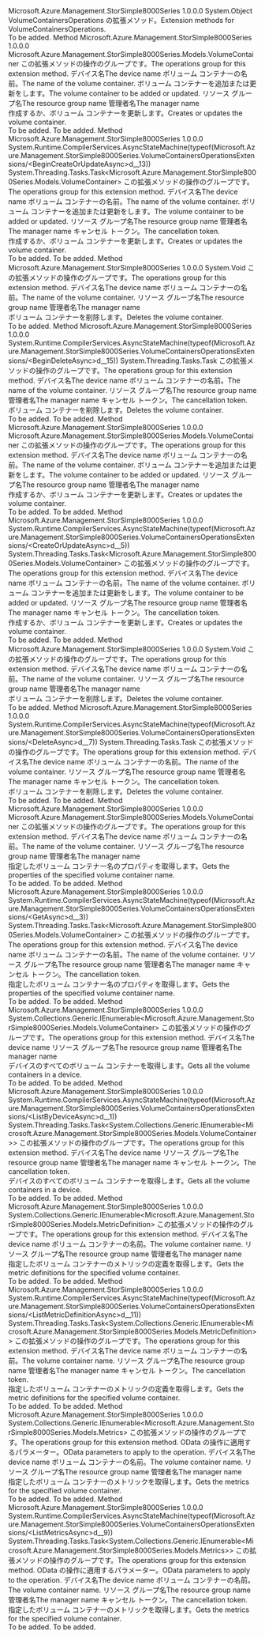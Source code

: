 <Type Name="VolumeContainersOperationsExtensions" FullName="Microsoft.Azure.Management.StorSimple8000Series.VolumeContainersOperationsExtensions">
  <TypeSignature Language="C#" Value="public static class VolumeContainersOperationsExtensions" />
  <TypeSignature Language="ILAsm" Value=".class public auto ansi abstract sealed beforefieldinit VolumeContainersOperationsExtensions extends System.Object" />
  <TypeSignature Language="DocId" Value="T:Microsoft.Azure.Management.StorSimple8000Series.VolumeContainersOperationsExtensions" />
  <TypeSignature Language="VB.NET" Value="Public Module VolumeContainersOperationsExtensions" />
  <TypeSignature Language="F#" Value="type VolumeContainersOperationsExtensions = class" />
  <AssemblyInfo>
    <AssemblyName>Microsoft.Azure.Management.StorSimple8000Series</AssemblyName>
    <AssemblyVersion>1.0.0.0</AssemblyVersion>
  </AssemblyInfo>
  <Base>
    <BaseTypeName>System.Object</BaseTypeName>
  </Base>
  <Interfaces />
  <Docs>
    <summary>
            <span data-ttu-id="77266-101">VolumeContainersOperations の拡張メソッド。</span><span class="sxs-lookup"><span data-stu-id="77266-101">Extension methods for VolumeContainersOperations.</span></span>
            </summary>
    <remarks>To be added.</remarks>
  </Docs>
  <Members>
    <Member MemberName="BeginCreateOrUpdate">
      <MemberSignature Language="C#" Value="public static Microsoft.Azure.Management.StorSimple8000Series.Models.VolumeContainer BeginCreateOrUpdate (this Microsoft.Azure.Management.StorSimple8000Series.IVolumeContainersOperations operations, string deviceName, string volumeContainerName, Microsoft.Azure.Management.StorSimple8000Series.Models.VolumeContainer parameters, string resourceGroupName, string managerName);" />
      <MemberSignature Language="ILAsm" Value=".method public static hidebysig class Microsoft.Azure.Management.StorSimple8000Series.Models.VolumeContainer BeginCreateOrUpdate(class Microsoft.Azure.Management.StorSimple8000Series.IVolumeContainersOperations operations, string deviceName, string volumeContainerName, class Microsoft.Azure.Management.StorSimple8000Series.Models.VolumeContainer parameters, string resourceGroupName, string managerName) cil managed" />
      <MemberSignature Language="DocId" Value="M:Microsoft.Azure.Management.StorSimple8000Series.VolumeContainersOperationsExtensions.BeginCreateOrUpdate(Microsoft.Azure.Management.StorSimple8000Series.IVolumeContainersOperations,System.String,System.String,Microsoft.Azure.Management.StorSimple8000Series.Models.VolumeContainer,System.String,System.String)" />
      <MemberSignature Language="VB.NET" Value="&lt;Extension()&gt;&#xA;Public Function BeginCreateOrUpdate (operations As IVolumeContainersOperations, deviceName As String, volumeContainerName As String, parameters As VolumeContainer, resourceGroupName As String, managerName As String) As VolumeContainer" />
      <MemberSignature Language="F#" Value="static member BeginCreateOrUpdate : Microsoft.Azure.Management.StorSimple8000Series.IVolumeContainersOperations * string * string * Microsoft.Azure.Management.StorSimple8000Series.Models.VolumeContainer * string * string -&gt; Microsoft.Azure.Management.StorSimple8000Series.Models.VolumeContainer" Usage="Microsoft.Azure.Management.StorSimple8000Series.VolumeContainersOperationsExtensions.BeginCreateOrUpdate (operations, deviceName, volumeContainerName, parameters, resourceGroupName, managerName)" />
      <MemberType>Method</MemberType>
      <AssemblyInfo>
        <AssemblyName>Microsoft.Azure.Management.StorSimple8000Series</AssemblyName>
        <AssemblyVersion>1.0.0.0</AssemblyVersion>
      </AssemblyInfo>
      <ReturnValue>
        <ReturnType>Microsoft.Azure.Management.StorSimple8000Series.Models.VolumeContainer</ReturnType>
      </ReturnValue>
      <Parameters>
        <Parameter Name="operations" Type="Microsoft.Azure.Management.StorSimple8000Series.IVolumeContainersOperations" RefType="this" />
        <Parameter Name="deviceName" Type="System.String" />
        <Parameter Name="volumeContainerName" Type="System.String" />
        <Parameter Name="parameters" Type="Microsoft.Azure.Management.StorSimple8000Series.Models.VolumeContainer" />
        <Parameter Name="resourceGroupName" Type="System.String" />
        <Parameter Name="managerName" Type="System.String" />
      </Parameters>
      <Docs>
        <param name="operations">
            <span data-ttu-id="77266-102">この拡張メソッドの操作のグループです。</span><span class="sxs-lookup"><span data-stu-id="77266-102">The operations group for this extension method.</span></span>
            </param>
        <param name="deviceName">
            <span data-ttu-id="77266-103">デバイス名</span><span class="sxs-lookup"><span data-stu-id="77266-103">The device name</span></span>
            </param>
        <param name="volumeContainerName">
            <span data-ttu-id="77266-104">ボリューム コンテナーの名前。</span><span class="sxs-lookup"><span data-stu-id="77266-104">The name of the volume container.</span></span>
            </param>
        <param name="parameters">
            <span data-ttu-id="77266-105">ボリューム コンテナーを追加または更新をします。</span><span class="sxs-lookup"><span data-stu-id="77266-105">The volume container to be added or updated.</span></span>
            </param>
        <param name="resourceGroupName">
            <span data-ttu-id="77266-106">リソース グループ名</span><span class="sxs-lookup"><span data-stu-id="77266-106">The resource group name</span></span>
            </param>
        <param name="managerName">
            <span data-ttu-id="77266-107">管理者名</span><span class="sxs-lookup"><span data-stu-id="77266-107">The manager name</span></span>
            </param>
        <summary>
            <span data-ttu-id="77266-108">作成するか、ボリューム コンテナーを更新します。</span><span class="sxs-lookup"><span data-stu-id="77266-108">Creates or updates the volume container.</span></span>
            </summary>
        <returns>To be added.</returns>
        <remarks>To be added.</remarks>
      </Docs>
    </Member>
    <Member MemberName="BeginCreateOrUpdateAsync">
      <MemberSignature Language="C#" Value="public static System.Threading.Tasks.Task&lt;Microsoft.Azure.Management.StorSimple8000Series.Models.VolumeContainer&gt; BeginCreateOrUpdateAsync (this Microsoft.Azure.Management.StorSimple8000Series.IVolumeContainersOperations operations, string deviceName, string volumeContainerName, Microsoft.Azure.Management.StorSimple8000Series.Models.VolumeContainer parameters, string resourceGroupName, string managerName, System.Threading.CancellationToken cancellationToken = null);" />
      <MemberSignature Language="ILAsm" Value=".method public static hidebysig class System.Threading.Tasks.Task`1&lt;class Microsoft.Azure.Management.StorSimple8000Series.Models.VolumeContainer&gt; BeginCreateOrUpdateAsync(class Microsoft.Azure.Management.StorSimple8000Series.IVolumeContainersOperations operations, string deviceName, string volumeContainerName, class Microsoft.Azure.Management.StorSimple8000Series.Models.VolumeContainer parameters, string resourceGroupName, string managerName, valuetype System.Threading.CancellationToken cancellationToken) cil managed" />
      <MemberSignature Language="DocId" Value="M:Microsoft.Azure.Management.StorSimple8000Series.VolumeContainersOperationsExtensions.BeginCreateOrUpdateAsync(Microsoft.Azure.Management.StorSimple8000Series.IVolumeContainersOperations,System.String,System.String,Microsoft.Azure.Management.StorSimple8000Series.Models.VolumeContainer,System.String,System.String,System.Threading.CancellationToken)" />
      <MemberSignature Language="F#" Value="static member BeginCreateOrUpdateAsync : Microsoft.Azure.Management.StorSimple8000Series.IVolumeContainersOperations * string * string * Microsoft.Azure.Management.StorSimple8000Series.Models.VolumeContainer * string * string * System.Threading.CancellationToken -&gt; System.Threading.Tasks.Task&lt;Microsoft.Azure.Management.StorSimple8000Series.Models.VolumeContainer&gt;" Usage="Microsoft.Azure.Management.StorSimple8000Series.VolumeContainersOperationsExtensions.BeginCreateOrUpdateAsync (operations, deviceName, volumeContainerName, parameters, resourceGroupName, managerName, cancellationToken)" />
      <MemberType>Method</MemberType>
      <AssemblyInfo>
        <AssemblyName>Microsoft.Azure.Management.StorSimple8000Series</AssemblyName>
        <AssemblyVersion>1.0.0.0</AssemblyVersion>
      </AssemblyInfo>
      <Attributes>
        <Attribute>
          <AttributeName>System.Runtime.CompilerServices.AsyncStateMachine(typeof(Microsoft.Azure.Management.StorSimple8000Series.VolumeContainersOperationsExtensions/&lt;BeginCreateOrUpdateAsync&gt;d__13))</AttributeName>
        </Attribute>
      </Attributes>
      <ReturnValue>
        <ReturnType>System.Threading.Tasks.Task&lt;Microsoft.Azure.Management.StorSimple8000Series.Models.VolumeContainer&gt;</ReturnType>
      </ReturnValue>
      <Parameters>
        <Parameter Name="operations" Type="Microsoft.Azure.Management.StorSimple8000Series.IVolumeContainersOperations" RefType="this" />
        <Parameter Name="deviceName" Type="System.String" />
        <Parameter Name="volumeContainerName" Type="System.String" />
        <Parameter Name="parameters" Type="Microsoft.Azure.Management.StorSimple8000Series.Models.VolumeContainer" />
        <Parameter Name="resourceGroupName" Type="System.String" />
        <Parameter Name="managerName" Type="System.String" />
        <Parameter Name="cancellationToken" Type="System.Threading.CancellationToken" />
      </Parameters>
      <Docs>
        <param name="operations">
            <span data-ttu-id="77266-109">この拡張メソッドの操作のグループです。</span><span class="sxs-lookup"><span data-stu-id="77266-109">The operations group for this extension method.</span></span>
            </param>
        <param name="deviceName">
            <span data-ttu-id="77266-110">デバイス名</span><span class="sxs-lookup"><span data-stu-id="77266-110">The device name</span></span>
            </param>
        <param name="volumeContainerName">
            <span data-ttu-id="77266-111">ボリューム コンテナーの名前。</span><span class="sxs-lookup"><span data-stu-id="77266-111">The name of the volume container.</span></span>
            </param>
        <param name="parameters">
            <span data-ttu-id="77266-112">ボリューム コンテナーを追加または更新をします。</span><span class="sxs-lookup"><span data-stu-id="77266-112">The volume container to be added or updated.</span></span>
            </param>
        <param name="resourceGroupName">
            <span data-ttu-id="77266-113">リソース グループ名</span><span class="sxs-lookup"><span data-stu-id="77266-113">The resource group name</span></span>
            </param>
        <param name="managerName">
            <span data-ttu-id="77266-114">管理者名</span><span class="sxs-lookup"><span data-stu-id="77266-114">The manager name</span></span>
            </param>
        <param name="cancellationToken">
            <span data-ttu-id="77266-115">キャンセル トークン。</span><span class="sxs-lookup"><span data-stu-id="77266-115">The cancellation token.</span></span>
            </param>
        <summary>
            <span data-ttu-id="77266-116">作成するか、ボリューム コンテナーを更新します。</span><span class="sxs-lookup"><span data-stu-id="77266-116">Creates or updates the volume container.</span></span>
            </summary>
        <returns>To be added.</returns>
        <remarks>To be added.</remarks>
      </Docs>
    </Member>
    <Member MemberName="BeginDelete">
      <MemberSignature Language="C#" Value="public static void BeginDelete (this Microsoft.Azure.Management.StorSimple8000Series.IVolumeContainersOperations operations, string deviceName, string volumeContainerName, string resourceGroupName, string managerName);" />
      <MemberSignature Language="ILAsm" Value=".method public static hidebysig void BeginDelete(class Microsoft.Azure.Management.StorSimple8000Series.IVolumeContainersOperations operations, string deviceName, string volumeContainerName, string resourceGroupName, string managerName) cil managed" />
      <MemberSignature Language="DocId" Value="M:Microsoft.Azure.Management.StorSimple8000Series.VolumeContainersOperationsExtensions.BeginDelete(Microsoft.Azure.Management.StorSimple8000Series.IVolumeContainersOperations,System.String,System.String,System.String,System.String)" />
      <MemberSignature Language="VB.NET" Value="&lt;Extension()&gt;&#xA;Public Sub BeginDelete (operations As IVolumeContainersOperations, deviceName As String, volumeContainerName As String, resourceGroupName As String, managerName As String)" />
      <MemberSignature Language="F#" Value="static member BeginDelete : Microsoft.Azure.Management.StorSimple8000Series.IVolumeContainersOperations * string * string * string * string -&gt; unit" Usage="Microsoft.Azure.Management.StorSimple8000Series.VolumeContainersOperationsExtensions.BeginDelete (operations, deviceName, volumeContainerName, resourceGroupName, managerName)" />
      <MemberType>Method</MemberType>
      <AssemblyInfo>
        <AssemblyName>Microsoft.Azure.Management.StorSimple8000Series</AssemblyName>
        <AssemblyVersion>1.0.0.0</AssemblyVersion>
      </AssemblyInfo>
      <ReturnValue>
        <ReturnType>System.Void</ReturnType>
      </ReturnValue>
      <Parameters>
        <Parameter Name="operations" Type="Microsoft.Azure.Management.StorSimple8000Series.IVolumeContainersOperations" RefType="this" />
        <Parameter Name="deviceName" Type="System.String" />
        <Parameter Name="volumeContainerName" Type="System.String" />
        <Parameter Name="resourceGroupName" Type="System.String" />
        <Parameter Name="managerName" Type="System.String" />
      </Parameters>
      <Docs>
        <param name="operations">
            <span data-ttu-id="77266-117">この拡張メソッドの操作のグループです。</span><span class="sxs-lookup"><span data-stu-id="77266-117">The operations group for this extension method.</span></span>
            </param>
        <param name="deviceName">
            <span data-ttu-id="77266-118">デバイス名</span><span class="sxs-lookup"><span data-stu-id="77266-118">The device name</span></span>
            </param>
        <param name="volumeContainerName">
            <span data-ttu-id="77266-119">ボリューム コンテナーの名前。</span><span class="sxs-lookup"><span data-stu-id="77266-119">The name of the volume container.</span></span>
            </param>
        <param name="resourceGroupName">
            <span data-ttu-id="77266-120">リソース グループ名</span><span class="sxs-lookup"><span data-stu-id="77266-120">The resource group name</span></span>
            </param>
        <param name="managerName">
            <span data-ttu-id="77266-121">管理者名</span><span class="sxs-lookup"><span data-stu-id="77266-121">The manager name</span></span>
            </param>
        <summary>
            <span data-ttu-id="77266-122">ボリューム コンテナーを削除します。</span><span class="sxs-lookup"><span data-stu-id="77266-122">Deletes the volume container.</span></span>
            </summary>
        <remarks>To be added.</remarks>
      </Docs>
    </Member>
    <Member MemberName="BeginDeleteAsync">
      <MemberSignature Language="C#" Value="public static System.Threading.Tasks.Task BeginDeleteAsync (this Microsoft.Azure.Management.StorSimple8000Series.IVolumeContainersOperations operations, string deviceName, string volumeContainerName, string resourceGroupName, string managerName, System.Threading.CancellationToken cancellationToken = null);" />
      <MemberSignature Language="ILAsm" Value=".method public static hidebysig class System.Threading.Tasks.Task BeginDeleteAsync(class Microsoft.Azure.Management.StorSimple8000Series.IVolumeContainersOperations operations, string deviceName, string volumeContainerName, string resourceGroupName, string managerName, valuetype System.Threading.CancellationToken cancellationToken) cil managed" />
      <MemberSignature Language="DocId" Value="M:Microsoft.Azure.Management.StorSimple8000Series.VolumeContainersOperationsExtensions.BeginDeleteAsync(Microsoft.Azure.Management.StorSimple8000Series.IVolumeContainersOperations,System.String,System.String,System.String,System.String,System.Threading.CancellationToken)" />
      <MemberSignature Language="F#" Value="static member BeginDeleteAsync : Microsoft.Azure.Management.StorSimple8000Series.IVolumeContainersOperations * string * string * string * string * System.Threading.CancellationToken -&gt; System.Threading.Tasks.Task" Usage="Microsoft.Azure.Management.StorSimple8000Series.VolumeContainersOperationsExtensions.BeginDeleteAsync (operations, deviceName, volumeContainerName, resourceGroupName, managerName, cancellationToken)" />
      <MemberType>Method</MemberType>
      <AssemblyInfo>
        <AssemblyName>Microsoft.Azure.Management.StorSimple8000Series</AssemblyName>
        <AssemblyVersion>1.0.0.0</AssemblyVersion>
      </AssemblyInfo>
      <Attributes>
        <Attribute>
          <AttributeName>System.Runtime.CompilerServices.AsyncStateMachine(typeof(Microsoft.Azure.Management.StorSimple8000Series.VolumeContainersOperationsExtensions/&lt;BeginDeleteAsync&gt;d__15))</AttributeName>
        </Attribute>
      </Attributes>
      <ReturnValue>
        <ReturnType>System.Threading.Tasks.Task</ReturnType>
      </ReturnValue>
      <Parameters>
        <Parameter Name="operations" Type="Microsoft.Azure.Management.StorSimple8000Series.IVolumeContainersOperations" RefType="this" />
        <Parameter Name="deviceName" Type="System.String" />
        <Parameter Name="volumeContainerName" Type="System.String" />
        <Parameter Name="resourceGroupName" Type="System.String" />
        <Parameter Name="managerName" Type="System.String" />
        <Parameter Name="cancellationToken" Type="System.Threading.CancellationToken" />
      </Parameters>
      <Docs>
        <param name="operations">
            <span data-ttu-id="77266-123">この拡張メソッドの操作のグループです。</span><span class="sxs-lookup"><span data-stu-id="77266-123">The operations group for this extension method.</span></span>
            </param>
        <param name="deviceName">
            <span data-ttu-id="77266-124">デバイス名</span><span class="sxs-lookup"><span data-stu-id="77266-124">The device name</span></span>
            </param>
        <param name="volumeContainerName">
            <span data-ttu-id="77266-125">ボリューム コンテナーの名前。</span><span class="sxs-lookup"><span data-stu-id="77266-125">The name of the volume container.</span></span>
            </param>
        <param name="resourceGroupName">
            <span data-ttu-id="77266-126">リソース グループ名</span><span class="sxs-lookup"><span data-stu-id="77266-126">The resource group name</span></span>
            </param>
        <param name="managerName">
            <span data-ttu-id="77266-127">管理者名</span><span class="sxs-lookup"><span data-stu-id="77266-127">The manager name</span></span>
            </param>
        <param name="cancellationToken">
            <span data-ttu-id="77266-128">キャンセル トークン。</span><span class="sxs-lookup"><span data-stu-id="77266-128">The cancellation token.</span></span>
            </param>
        <summary>
            <span data-ttu-id="77266-129">ボリューム コンテナーを削除します。</span><span class="sxs-lookup"><span data-stu-id="77266-129">Deletes the volume container.</span></span>
            </summary>
        <returns>To be added.</returns>
        <remarks>To be added.</remarks>
      </Docs>
    </Member>
    <Member MemberName="CreateOrUpdate">
      <MemberSignature Language="C#" Value="public static Microsoft.Azure.Management.StorSimple8000Series.Models.VolumeContainer CreateOrUpdate (this Microsoft.Azure.Management.StorSimple8000Series.IVolumeContainersOperations operations, string deviceName, string volumeContainerName, Microsoft.Azure.Management.StorSimple8000Series.Models.VolumeContainer parameters, string resourceGroupName, string managerName);" />
      <MemberSignature Language="ILAsm" Value=".method public static hidebysig class Microsoft.Azure.Management.StorSimple8000Series.Models.VolumeContainer CreateOrUpdate(class Microsoft.Azure.Management.StorSimple8000Series.IVolumeContainersOperations operations, string deviceName, string volumeContainerName, class Microsoft.Azure.Management.StorSimple8000Series.Models.VolumeContainer parameters, string resourceGroupName, string managerName) cil managed" />
      <MemberSignature Language="DocId" Value="M:Microsoft.Azure.Management.StorSimple8000Series.VolumeContainersOperationsExtensions.CreateOrUpdate(Microsoft.Azure.Management.StorSimple8000Series.IVolumeContainersOperations,System.String,System.String,Microsoft.Azure.Management.StorSimple8000Series.Models.VolumeContainer,System.String,System.String)" />
      <MemberSignature Language="VB.NET" Value="&lt;Extension()&gt;&#xA;Public Function CreateOrUpdate (operations As IVolumeContainersOperations, deviceName As String, volumeContainerName As String, parameters As VolumeContainer, resourceGroupName As String, managerName As String) As VolumeContainer" />
      <MemberSignature Language="F#" Value="static member CreateOrUpdate : Microsoft.Azure.Management.StorSimple8000Series.IVolumeContainersOperations * string * string * Microsoft.Azure.Management.StorSimple8000Series.Models.VolumeContainer * string * string -&gt; Microsoft.Azure.Management.StorSimple8000Series.Models.VolumeContainer" Usage="Microsoft.Azure.Management.StorSimple8000Series.VolumeContainersOperationsExtensions.CreateOrUpdate (operations, deviceName, volumeContainerName, parameters, resourceGroupName, managerName)" />
      <MemberType>Method</MemberType>
      <AssemblyInfo>
        <AssemblyName>Microsoft.Azure.Management.StorSimple8000Series</AssemblyName>
        <AssemblyVersion>1.0.0.0</AssemblyVersion>
      </AssemblyInfo>
      <ReturnValue>
        <ReturnType>Microsoft.Azure.Management.StorSimple8000Series.Models.VolumeContainer</ReturnType>
      </ReturnValue>
      <Parameters>
        <Parameter Name="operations" Type="Microsoft.Azure.Management.StorSimple8000Series.IVolumeContainersOperations" RefType="this" />
        <Parameter Name="deviceName" Type="System.String" />
        <Parameter Name="volumeContainerName" Type="System.String" />
        <Parameter Name="parameters" Type="Microsoft.Azure.Management.StorSimple8000Series.Models.VolumeContainer" />
        <Parameter Name="resourceGroupName" Type="System.String" />
        <Parameter Name="managerName" Type="System.String" />
      </Parameters>
      <Docs>
        <param name="operations">
            <span data-ttu-id="77266-130">この拡張メソッドの操作のグループです。</span><span class="sxs-lookup"><span data-stu-id="77266-130">The operations group for this extension method.</span></span>
            </param>
        <param name="deviceName">
            <span data-ttu-id="77266-131">デバイス名</span><span class="sxs-lookup"><span data-stu-id="77266-131">The device name</span></span>
            </param>
        <param name="volumeContainerName">
            <span data-ttu-id="77266-132">ボリューム コンテナーの名前。</span><span class="sxs-lookup"><span data-stu-id="77266-132">The name of the volume container.</span></span>
            </param>
        <param name="parameters">
            <span data-ttu-id="77266-133">ボリューム コンテナーを追加または更新をします。</span><span class="sxs-lookup"><span data-stu-id="77266-133">The volume container to be added or updated.</span></span>
            </param>
        <param name="resourceGroupName">
            <span data-ttu-id="77266-134">リソース グループ名</span><span class="sxs-lookup"><span data-stu-id="77266-134">The resource group name</span></span>
            </param>
        <param name="managerName">
            <span data-ttu-id="77266-135">管理者名</span><span class="sxs-lookup"><span data-stu-id="77266-135">The manager name</span></span>
            </param>
        <summary>
            <span data-ttu-id="77266-136">作成するか、ボリューム コンテナーを更新します。</span><span class="sxs-lookup"><span data-stu-id="77266-136">Creates or updates the volume container.</span></span>
            </summary>
        <returns>To be added.</returns>
        <remarks>To be added.</remarks>
      </Docs>
    </Member>
    <Member MemberName="CreateOrUpdateAsync">
      <MemberSignature Language="C#" Value="public static System.Threading.Tasks.Task&lt;Microsoft.Azure.Management.StorSimple8000Series.Models.VolumeContainer&gt; CreateOrUpdateAsync (this Microsoft.Azure.Management.StorSimple8000Series.IVolumeContainersOperations operations, string deviceName, string volumeContainerName, Microsoft.Azure.Management.StorSimple8000Series.Models.VolumeContainer parameters, string resourceGroupName, string managerName, System.Threading.CancellationToken cancellationToken = null);" />
      <MemberSignature Language="ILAsm" Value=".method public static hidebysig class System.Threading.Tasks.Task`1&lt;class Microsoft.Azure.Management.StorSimple8000Series.Models.VolumeContainer&gt; CreateOrUpdateAsync(class Microsoft.Azure.Management.StorSimple8000Series.IVolumeContainersOperations operations, string deviceName, string volumeContainerName, class Microsoft.Azure.Management.StorSimple8000Series.Models.VolumeContainer parameters, string resourceGroupName, string managerName, valuetype System.Threading.CancellationToken cancellationToken) cil managed" />
      <MemberSignature Language="DocId" Value="M:Microsoft.Azure.Management.StorSimple8000Series.VolumeContainersOperationsExtensions.CreateOrUpdateAsync(Microsoft.Azure.Management.StorSimple8000Series.IVolumeContainersOperations,System.String,System.String,Microsoft.Azure.Management.StorSimple8000Series.Models.VolumeContainer,System.String,System.String,System.Threading.CancellationToken)" />
      <MemberSignature Language="F#" Value="static member CreateOrUpdateAsync : Microsoft.Azure.Management.StorSimple8000Series.IVolumeContainersOperations * string * string * Microsoft.Azure.Management.StorSimple8000Series.Models.VolumeContainer * string * string * System.Threading.CancellationToken -&gt; System.Threading.Tasks.Task&lt;Microsoft.Azure.Management.StorSimple8000Series.Models.VolumeContainer&gt;" Usage="Microsoft.Azure.Management.StorSimple8000Series.VolumeContainersOperationsExtensions.CreateOrUpdateAsync (operations, deviceName, volumeContainerName, parameters, resourceGroupName, managerName, cancellationToken)" />
      <MemberType>Method</MemberType>
      <AssemblyInfo>
        <AssemblyName>Microsoft.Azure.Management.StorSimple8000Series</AssemblyName>
        <AssemblyVersion>1.0.0.0</AssemblyVersion>
      </AssemblyInfo>
      <Attributes>
        <Attribute>
          <AttributeName>System.Runtime.CompilerServices.AsyncStateMachine(typeof(Microsoft.Azure.Management.StorSimple8000Series.VolumeContainersOperationsExtensions/&lt;CreateOrUpdateAsync&gt;d__5))</AttributeName>
        </Attribute>
      </Attributes>
      <ReturnValue>
        <ReturnType>System.Threading.Tasks.Task&lt;Microsoft.Azure.Management.StorSimple8000Series.Models.VolumeContainer&gt;</ReturnType>
      </ReturnValue>
      <Parameters>
        <Parameter Name="operations" Type="Microsoft.Azure.Management.StorSimple8000Series.IVolumeContainersOperations" RefType="this" />
        <Parameter Name="deviceName" Type="System.String" />
        <Parameter Name="volumeContainerName" Type="System.String" />
        <Parameter Name="parameters" Type="Microsoft.Azure.Management.StorSimple8000Series.Models.VolumeContainer" />
        <Parameter Name="resourceGroupName" Type="System.String" />
        <Parameter Name="managerName" Type="System.String" />
        <Parameter Name="cancellationToken" Type="System.Threading.CancellationToken" />
      </Parameters>
      <Docs>
        <param name="operations">
            <span data-ttu-id="77266-137">この拡張メソッドの操作のグループです。</span><span class="sxs-lookup"><span data-stu-id="77266-137">The operations group for this extension method.</span></span>
            </param>
        <param name="deviceName">
            <span data-ttu-id="77266-138">デバイス名</span><span class="sxs-lookup"><span data-stu-id="77266-138">The device name</span></span>
            </param>
        <param name="volumeContainerName">
            <span data-ttu-id="77266-139">ボリューム コンテナーの名前。</span><span class="sxs-lookup"><span data-stu-id="77266-139">The name of the volume container.</span></span>
            </param>
        <param name="parameters">
            <span data-ttu-id="77266-140">ボリューム コンテナーを追加または更新をします。</span><span class="sxs-lookup"><span data-stu-id="77266-140">The volume container to be added or updated.</span></span>
            </param>
        <param name="resourceGroupName">
            <span data-ttu-id="77266-141">リソース グループ名</span><span class="sxs-lookup"><span data-stu-id="77266-141">The resource group name</span></span>
            </param>
        <param name="managerName">
            <span data-ttu-id="77266-142">管理者名</span><span class="sxs-lookup"><span data-stu-id="77266-142">The manager name</span></span>
            </param>
        <param name="cancellationToken">
            <span data-ttu-id="77266-143">キャンセル トークン。</span><span class="sxs-lookup"><span data-stu-id="77266-143">The cancellation token.</span></span>
            </param>
        <summary>
            <span data-ttu-id="77266-144">作成するか、ボリューム コンテナーを更新します。</span><span class="sxs-lookup"><span data-stu-id="77266-144">Creates or updates the volume container.</span></span>
            </summary>
        <returns>To be added.</returns>
        <remarks>To be added.</remarks>
      </Docs>
    </Member>
    <Member MemberName="Delete">
      <MemberSignature Language="C#" Value="public static void Delete (this Microsoft.Azure.Management.StorSimple8000Series.IVolumeContainersOperations operations, string deviceName, string volumeContainerName, string resourceGroupName, string managerName);" />
      <MemberSignature Language="ILAsm" Value=".method public static hidebysig void Delete(class Microsoft.Azure.Management.StorSimple8000Series.IVolumeContainersOperations operations, string deviceName, string volumeContainerName, string resourceGroupName, string managerName) cil managed" />
      <MemberSignature Language="DocId" Value="M:Microsoft.Azure.Management.StorSimple8000Series.VolumeContainersOperationsExtensions.Delete(Microsoft.Azure.Management.StorSimple8000Series.IVolumeContainersOperations,System.String,System.String,System.String,System.String)" />
      <MemberSignature Language="VB.NET" Value="&lt;Extension()&gt;&#xA;Public Sub Delete (operations As IVolumeContainersOperations, deviceName As String, volumeContainerName As String, resourceGroupName As String, managerName As String)" />
      <MemberSignature Language="F#" Value="static member Delete : Microsoft.Azure.Management.StorSimple8000Series.IVolumeContainersOperations * string * string * string * string -&gt; unit" Usage="Microsoft.Azure.Management.StorSimple8000Series.VolumeContainersOperationsExtensions.Delete (operations, deviceName, volumeContainerName, resourceGroupName, managerName)" />
      <MemberType>Method</MemberType>
      <AssemblyInfo>
        <AssemblyName>Microsoft.Azure.Management.StorSimple8000Series</AssemblyName>
        <AssemblyVersion>1.0.0.0</AssemblyVersion>
      </AssemblyInfo>
      <ReturnValue>
        <ReturnType>System.Void</ReturnType>
      </ReturnValue>
      <Parameters>
        <Parameter Name="operations" Type="Microsoft.Azure.Management.StorSimple8000Series.IVolumeContainersOperations" RefType="this" />
        <Parameter Name="deviceName" Type="System.String" />
        <Parameter Name="volumeContainerName" Type="System.String" />
        <Parameter Name="resourceGroupName" Type="System.String" />
        <Parameter Name="managerName" Type="System.String" />
      </Parameters>
      <Docs>
        <param name="operations">
            <span data-ttu-id="77266-145">この拡張メソッドの操作のグループです。</span><span class="sxs-lookup"><span data-stu-id="77266-145">The operations group for this extension method.</span></span>
            </param>
        <param name="deviceName">
            <span data-ttu-id="77266-146">デバイス名</span><span class="sxs-lookup"><span data-stu-id="77266-146">The device name</span></span>
            </param>
        <param name="volumeContainerName">
            <span data-ttu-id="77266-147">ボリューム コンテナーの名前。</span><span class="sxs-lookup"><span data-stu-id="77266-147">The name of the volume container.</span></span>
            </param>
        <param name="resourceGroupName">
            <span data-ttu-id="77266-148">リソース グループ名</span><span class="sxs-lookup"><span data-stu-id="77266-148">The resource group name</span></span>
            </param>
        <param name="managerName">
            <span data-ttu-id="77266-149">管理者名</span><span class="sxs-lookup"><span data-stu-id="77266-149">The manager name</span></span>
            </param>
        <summary>
            <span data-ttu-id="77266-150">ボリューム コンテナーを削除します。</span><span class="sxs-lookup"><span data-stu-id="77266-150">Deletes the volume container.</span></span>
            </summary>
        <remarks>To be added.</remarks>
      </Docs>
    </Member>
    <Member MemberName="DeleteAsync">
      <MemberSignature Language="C#" Value="public static System.Threading.Tasks.Task DeleteAsync (this Microsoft.Azure.Management.StorSimple8000Series.IVolumeContainersOperations operations, string deviceName, string volumeContainerName, string resourceGroupName, string managerName, System.Threading.CancellationToken cancellationToken = null);" />
      <MemberSignature Language="ILAsm" Value=".method public static hidebysig class System.Threading.Tasks.Task DeleteAsync(class Microsoft.Azure.Management.StorSimple8000Series.IVolumeContainersOperations operations, string deviceName, string volumeContainerName, string resourceGroupName, string managerName, valuetype System.Threading.CancellationToken cancellationToken) cil managed" />
      <MemberSignature Language="DocId" Value="M:Microsoft.Azure.Management.StorSimple8000Series.VolumeContainersOperationsExtensions.DeleteAsync(Microsoft.Azure.Management.StorSimple8000Series.IVolumeContainersOperations,System.String,System.String,System.String,System.String,System.Threading.CancellationToken)" />
      <MemberSignature Language="F#" Value="static member DeleteAsync : Microsoft.Azure.Management.StorSimple8000Series.IVolumeContainersOperations * string * string * string * string * System.Threading.CancellationToken -&gt; System.Threading.Tasks.Task" Usage="Microsoft.Azure.Management.StorSimple8000Series.VolumeContainersOperationsExtensions.DeleteAsync (operations, deviceName, volumeContainerName, resourceGroupName, managerName, cancellationToken)" />
      <MemberType>Method</MemberType>
      <AssemblyInfo>
        <AssemblyName>Microsoft.Azure.Management.StorSimple8000Series</AssemblyName>
        <AssemblyVersion>1.0.0.0</AssemblyVersion>
      </AssemblyInfo>
      <Attributes>
        <Attribute>
          <AttributeName>System.Runtime.CompilerServices.AsyncStateMachine(typeof(Microsoft.Azure.Management.StorSimple8000Series.VolumeContainersOperationsExtensions/&lt;DeleteAsync&gt;d__7))</AttributeName>
        </Attribute>
      </Attributes>
      <ReturnValue>
        <ReturnType>System.Threading.Tasks.Task</ReturnType>
      </ReturnValue>
      <Parameters>
        <Parameter Name="operations" Type="Microsoft.Azure.Management.StorSimple8000Series.IVolumeContainersOperations" RefType="this" />
        <Parameter Name="deviceName" Type="System.String" />
        <Parameter Name="volumeContainerName" Type="System.String" />
        <Parameter Name="resourceGroupName" Type="System.String" />
        <Parameter Name="managerName" Type="System.String" />
        <Parameter Name="cancellationToken" Type="System.Threading.CancellationToken" />
      </Parameters>
      <Docs>
        <param name="operations">
            <span data-ttu-id="77266-151">この拡張メソッドの操作のグループです。</span><span class="sxs-lookup"><span data-stu-id="77266-151">The operations group for this extension method.</span></span>
            </param>
        <param name="deviceName">
            <span data-ttu-id="77266-152">デバイス名</span><span class="sxs-lookup"><span data-stu-id="77266-152">The device name</span></span>
            </param>
        <param name="volumeContainerName">
            <span data-ttu-id="77266-153">ボリューム コンテナーの名前。</span><span class="sxs-lookup"><span data-stu-id="77266-153">The name of the volume container.</span></span>
            </param>
        <param name="resourceGroupName">
            <span data-ttu-id="77266-154">リソース グループ名</span><span class="sxs-lookup"><span data-stu-id="77266-154">The resource group name</span></span>
            </param>
        <param name="managerName">
            <span data-ttu-id="77266-155">管理者名</span><span class="sxs-lookup"><span data-stu-id="77266-155">The manager name</span></span>
            </param>
        <param name="cancellationToken">
            <span data-ttu-id="77266-156">キャンセル トークン。</span><span class="sxs-lookup"><span data-stu-id="77266-156">The cancellation token.</span></span>
            </param>
        <summary>
            <span data-ttu-id="77266-157">ボリューム コンテナーを削除します。</span><span class="sxs-lookup"><span data-stu-id="77266-157">Deletes the volume container.</span></span>
            </summary>
        <returns>To be added.</returns>
        <remarks>To be added.</remarks>
      </Docs>
    </Member>
    <Member MemberName="Get">
      <MemberSignature Language="C#" Value="public static Microsoft.Azure.Management.StorSimple8000Series.Models.VolumeContainer Get (this Microsoft.Azure.Management.StorSimple8000Series.IVolumeContainersOperations operations, string deviceName, string volumeContainerName, string resourceGroupName, string managerName);" />
      <MemberSignature Language="ILAsm" Value=".method public static hidebysig class Microsoft.Azure.Management.StorSimple8000Series.Models.VolumeContainer Get(class Microsoft.Azure.Management.StorSimple8000Series.IVolumeContainersOperations operations, string deviceName, string volumeContainerName, string resourceGroupName, string managerName) cil managed" />
      <MemberSignature Language="DocId" Value="M:Microsoft.Azure.Management.StorSimple8000Series.VolumeContainersOperationsExtensions.Get(Microsoft.Azure.Management.StorSimple8000Series.IVolumeContainersOperations,System.String,System.String,System.String,System.String)" />
      <MemberSignature Language="VB.NET" Value="&lt;Extension()&gt;&#xA;Public Function Get (operations As IVolumeContainersOperations, deviceName As String, volumeContainerName As String, resourceGroupName As String, managerName As String) As VolumeContainer" />
      <MemberSignature Language="F#" Value="static member Get : Microsoft.Azure.Management.StorSimple8000Series.IVolumeContainersOperations * string * string * string * string -&gt; Microsoft.Azure.Management.StorSimple8000Series.Models.VolumeContainer" Usage="Microsoft.Azure.Management.StorSimple8000Series.VolumeContainersOperationsExtensions.Get (operations, deviceName, volumeContainerName, resourceGroupName, managerName)" />
      <MemberType>Method</MemberType>
      <AssemblyInfo>
        <AssemblyName>Microsoft.Azure.Management.StorSimple8000Series</AssemblyName>
        <AssemblyVersion>1.0.0.0</AssemblyVersion>
      </AssemblyInfo>
      <ReturnValue>
        <ReturnType>Microsoft.Azure.Management.StorSimple8000Series.Models.VolumeContainer</ReturnType>
      </ReturnValue>
      <Parameters>
        <Parameter Name="operations" Type="Microsoft.Azure.Management.StorSimple8000Series.IVolumeContainersOperations" RefType="this" />
        <Parameter Name="deviceName" Type="System.String" />
        <Parameter Name="volumeContainerName" Type="System.String" />
        <Parameter Name="resourceGroupName" Type="System.String" />
        <Parameter Name="managerName" Type="System.String" />
      </Parameters>
      <Docs>
        <param name="operations">
            <span data-ttu-id="77266-158">この拡張メソッドの操作のグループです。</span><span class="sxs-lookup"><span data-stu-id="77266-158">The operations group for this extension method.</span></span>
            </param>
        <param name="deviceName">
            <span data-ttu-id="77266-159">デバイス名</span><span class="sxs-lookup"><span data-stu-id="77266-159">The device name</span></span>
            </param>
        <param name="volumeContainerName">
            <span data-ttu-id="77266-160">ボリューム コンテナーの名前。</span><span class="sxs-lookup"><span data-stu-id="77266-160">The name of the volume container.</span></span>
            </param>
        <param name="resourceGroupName">
            <span data-ttu-id="77266-161">リソース グループ名</span><span class="sxs-lookup"><span data-stu-id="77266-161">The resource group name</span></span>
            </param>
        <param name="managerName">
            <span data-ttu-id="77266-162">管理者名</span><span class="sxs-lookup"><span data-stu-id="77266-162">The manager name</span></span>
            </param>
        <summary>
            <span data-ttu-id="77266-163">指定したボリューム コンテナー名のプロパティを取得します。</span><span class="sxs-lookup"><span data-stu-id="77266-163">Gets the properties of the specified volume container name.</span></span>
            </summary>
        <returns>To be added.</returns>
        <remarks>To be added.</remarks>
      </Docs>
    </Member>
    <Member MemberName="GetAsync">
      <MemberSignature Language="C#" Value="public static System.Threading.Tasks.Task&lt;Microsoft.Azure.Management.StorSimple8000Series.Models.VolumeContainer&gt; GetAsync (this Microsoft.Azure.Management.StorSimple8000Series.IVolumeContainersOperations operations, string deviceName, string volumeContainerName, string resourceGroupName, string managerName, System.Threading.CancellationToken cancellationToken = null);" />
      <MemberSignature Language="ILAsm" Value=".method public static hidebysig class System.Threading.Tasks.Task`1&lt;class Microsoft.Azure.Management.StorSimple8000Series.Models.VolumeContainer&gt; GetAsync(class Microsoft.Azure.Management.StorSimple8000Series.IVolumeContainersOperations operations, string deviceName, string volumeContainerName, string resourceGroupName, string managerName, valuetype System.Threading.CancellationToken cancellationToken) cil managed" />
      <MemberSignature Language="DocId" Value="M:Microsoft.Azure.Management.StorSimple8000Series.VolumeContainersOperationsExtensions.GetAsync(Microsoft.Azure.Management.StorSimple8000Series.IVolumeContainersOperations,System.String,System.String,System.String,System.String,System.Threading.CancellationToken)" />
      <MemberSignature Language="F#" Value="static member GetAsync : Microsoft.Azure.Management.StorSimple8000Series.IVolumeContainersOperations * string * string * string * string * System.Threading.CancellationToken -&gt; System.Threading.Tasks.Task&lt;Microsoft.Azure.Management.StorSimple8000Series.Models.VolumeContainer&gt;" Usage="Microsoft.Azure.Management.StorSimple8000Series.VolumeContainersOperationsExtensions.GetAsync (operations, deviceName, volumeContainerName, resourceGroupName, managerName, cancellationToken)" />
      <MemberType>Method</MemberType>
      <AssemblyInfo>
        <AssemblyName>Microsoft.Azure.Management.StorSimple8000Series</AssemblyName>
        <AssemblyVersion>1.0.0.0</AssemblyVersion>
      </AssemblyInfo>
      <Attributes>
        <Attribute>
          <AttributeName>System.Runtime.CompilerServices.AsyncStateMachine(typeof(Microsoft.Azure.Management.StorSimple8000Series.VolumeContainersOperationsExtensions/&lt;GetAsync&gt;d__3))</AttributeName>
        </Attribute>
      </Attributes>
      <ReturnValue>
        <ReturnType>System.Threading.Tasks.Task&lt;Microsoft.Azure.Management.StorSimple8000Series.Models.VolumeContainer&gt;</ReturnType>
      </ReturnValue>
      <Parameters>
        <Parameter Name="operations" Type="Microsoft.Azure.Management.StorSimple8000Series.IVolumeContainersOperations" RefType="this" />
        <Parameter Name="deviceName" Type="System.String" />
        <Parameter Name="volumeContainerName" Type="System.String" />
        <Parameter Name="resourceGroupName" Type="System.String" />
        <Parameter Name="managerName" Type="System.String" />
        <Parameter Name="cancellationToken" Type="System.Threading.CancellationToken" />
      </Parameters>
      <Docs>
        <param name="operations">
            <span data-ttu-id="77266-164">この拡張メソッドの操作のグループです。</span><span class="sxs-lookup"><span data-stu-id="77266-164">The operations group for this extension method.</span></span>
            </param>
        <param name="deviceName">
            <span data-ttu-id="77266-165">デバイス名</span><span class="sxs-lookup"><span data-stu-id="77266-165">The device name</span></span>
            </param>
        <param name="volumeContainerName">
            <span data-ttu-id="77266-166">ボリューム コンテナーの名前。</span><span class="sxs-lookup"><span data-stu-id="77266-166">The name of the volume container.</span></span>
            </param>
        <param name="resourceGroupName">
            <span data-ttu-id="77266-167">リソース グループ名</span><span class="sxs-lookup"><span data-stu-id="77266-167">The resource group name</span></span>
            </param>
        <param name="managerName">
            <span data-ttu-id="77266-168">管理者名</span><span class="sxs-lookup"><span data-stu-id="77266-168">The manager name</span></span>
            </param>
        <param name="cancellationToken">
            <span data-ttu-id="77266-169">キャンセル トークン。</span><span class="sxs-lookup"><span data-stu-id="77266-169">The cancellation token.</span></span>
            </param>
        <summary>
            <span data-ttu-id="77266-170">指定したボリューム コンテナー名のプロパティを取得します。</span><span class="sxs-lookup"><span data-stu-id="77266-170">Gets the properties of the specified volume container name.</span></span>
            </summary>
        <returns>To be added.</returns>
        <remarks>To be added.</remarks>
      </Docs>
    </Member>
    <Member MemberName="ListByDevice">
      <MemberSignature Language="C#" Value="public static System.Collections.Generic.IEnumerable&lt;Microsoft.Azure.Management.StorSimple8000Series.Models.VolumeContainer&gt; ListByDevice (this Microsoft.Azure.Management.StorSimple8000Series.IVolumeContainersOperations operations, string deviceName, string resourceGroupName, string managerName);" />
      <MemberSignature Language="ILAsm" Value=".method public static hidebysig class System.Collections.Generic.IEnumerable`1&lt;class Microsoft.Azure.Management.StorSimple8000Series.Models.VolumeContainer&gt; ListByDevice(class Microsoft.Azure.Management.StorSimple8000Series.IVolumeContainersOperations operations, string deviceName, string resourceGroupName, string managerName) cil managed" />
      <MemberSignature Language="DocId" Value="M:Microsoft.Azure.Management.StorSimple8000Series.VolumeContainersOperationsExtensions.ListByDevice(Microsoft.Azure.Management.StorSimple8000Series.IVolumeContainersOperations,System.String,System.String,System.String)" />
      <MemberSignature Language="VB.NET" Value="&lt;Extension()&gt;&#xA;Public Function ListByDevice (operations As IVolumeContainersOperations, deviceName As String, resourceGroupName As String, managerName As String) As IEnumerable(Of VolumeContainer)" />
      <MemberSignature Language="F#" Value="static member ListByDevice : Microsoft.Azure.Management.StorSimple8000Series.IVolumeContainersOperations * string * string * string -&gt; seq&lt;Microsoft.Azure.Management.StorSimple8000Series.Models.VolumeContainer&gt;" Usage="Microsoft.Azure.Management.StorSimple8000Series.VolumeContainersOperationsExtensions.ListByDevice (operations, deviceName, resourceGroupName, managerName)" />
      <MemberType>Method</MemberType>
      <AssemblyInfo>
        <AssemblyName>Microsoft.Azure.Management.StorSimple8000Series</AssemblyName>
        <AssemblyVersion>1.0.0.0</AssemblyVersion>
      </AssemblyInfo>
      <ReturnValue>
        <ReturnType>System.Collections.Generic.IEnumerable&lt;Microsoft.Azure.Management.StorSimple8000Series.Models.VolumeContainer&gt;</ReturnType>
      </ReturnValue>
      <Parameters>
        <Parameter Name="operations" Type="Microsoft.Azure.Management.StorSimple8000Series.IVolumeContainersOperations" RefType="this" />
        <Parameter Name="deviceName" Type="System.String" />
        <Parameter Name="resourceGroupName" Type="System.String" />
        <Parameter Name="managerName" Type="System.String" />
      </Parameters>
      <Docs>
        <param name="operations">
            <span data-ttu-id="77266-171">この拡張メソッドの操作のグループです。</span><span class="sxs-lookup"><span data-stu-id="77266-171">The operations group for this extension method.</span></span>
            </param>
        <param name="deviceName">
            <span data-ttu-id="77266-172">デバイス名</span><span class="sxs-lookup"><span data-stu-id="77266-172">The device name</span></span>
            </param>
        <param name="resourceGroupName">
            <span data-ttu-id="77266-173">リソース グループ名</span><span class="sxs-lookup"><span data-stu-id="77266-173">The resource group name</span></span>
            </param>
        <param name="managerName">
            <span data-ttu-id="77266-174">管理者名</span><span class="sxs-lookup"><span data-stu-id="77266-174">The manager name</span></span>
            </param>
        <summary>
            <span data-ttu-id="77266-175">デバイスのすべてのボリューム コンテナーを取得します。</span><span class="sxs-lookup"><span data-stu-id="77266-175">Gets all the volume containers in a device.</span></span>
            </summary>
        <returns>To be added.</returns>
        <remarks>To be added.</remarks>
      </Docs>
    </Member>
    <Member MemberName="ListByDeviceAsync">
      <MemberSignature Language="C#" Value="public static System.Threading.Tasks.Task&lt;System.Collections.Generic.IEnumerable&lt;Microsoft.Azure.Management.StorSimple8000Series.Models.VolumeContainer&gt;&gt; ListByDeviceAsync (this Microsoft.Azure.Management.StorSimple8000Series.IVolumeContainersOperations operations, string deviceName, string resourceGroupName, string managerName, System.Threading.CancellationToken cancellationToken = null);" />
      <MemberSignature Language="ILAsm" Value=".method public static hidebysig class System.Threading.Tasks.Task`1&lt;class System.Collections.Generic.IEnumerable`1&lt;class Microsoft.Azure.Management.StorSimple8000Series.Models.VolumeContainer&gt;&gt; ListByDeviceAsync(class Microsoft.Azure.Management.StorSimple8000Series.IVolumeContainersOperations operations, string deviceName, string resourceGroupName, string managerName, valuetype System.Threading.CancellationToken cancellationToken) cil managed" />
      <MemberSignature Language="DocId" Value="M:Microsoft.Azure.Management.StorSimple8000Series.VolumeContainersOperationsExtensions.ListByDeviceAsync(Microsoft.Azure.Management.StorSimple8000Series.IVolumeContainersOperations,System.String,System.String,System.String,System.Threading.CancellationToken)" />
      <MemberSignature Language="F#" Value="static member ListByDeviceAsync : Microsoft.Azure.Management.StorSimple8000Series.IVolumeContainersOperations * string * string * string * System.Threading.CancellationToken -&gt; System.Threading.Tasks.Task&lt;seq&lt;Microsoft.Azure.Management.StorSimple8000Series.Models.VolumeContainer&gt;&gt;" Usage="Microsoft.Azure.Management.StorSimple8000Series.VolumeContainersOperationsExtensions.ListByDeviceAsync (operations, deviceName, resourceGroupName, managerName, cancellationToken)" />
      <MemberType>Method</MemberType>
      <AssemblyInfo>
        <AssemblyName>Microsoft.Azure.Management.StorSimple8000Series</AssemblyName>
        <AssemblyVersion>1.0.0.0</AssemblyVersion>
      </AssemblyInfo>
      <Attributes>
        <Attribute>
          <AttributeName>System.Runtime.CompilerServices.AsyncStateMachine(typeof(Microsoft.Azure.Management.StorSimple8000Series.VolumeContainersOperationsExtensions/&lt;ListByDeviceAsync&gt;d__1))</AttributeName>
        </Attribute>
      </Attributes>
      <ReturnValue>
        <ReturnType>System.Threading.Tasks.Task&lt;System.Collections.Generic.IEnumerable&lt;Microsoft.Azure.Management.StorSimple8000Series.Models.VolumeContainer&gt;&gt;</ReturnType>
      </ReturnValue>
      <Parameters>
        <Parameter Name="operations" Type="Microsoft.Azure.Management.StorSimple8000Series.IVolumeContainersOperations" RefType="this" />
        <Parameter Name="deviceName" Type="System.String" />
        <Parameter Name="resourceGroupName" Type="System.String" />
        <Parameter Name="managerName" Type="System.String" />
        <Parameter Name="cancellationToken" Type="System.Threading.CancellationToken" />
      </Parameters>
      <Docs>
        <param name="operations">
            <span data-ttu-id="77266-176">この拡張メソッドの操作のグループです。</span><span class="sxs-lookup"><span data-stu-id="77266-176">The operations group for this extension method.</span></span>
            </param>
        <param name="deviceName">
            <span data-ttu-id="77266-177">デバイス名</span><span class="sxs-lookup"><span data-stu-id="77266-177">The device name</span></span>
            </param>
        <param name="resourceGroupName">
            <span data-ttu-id="77266-178">リソース グループ名</span><span class="sxs-lookup"><span data-stu-id="77266-178">The resource group name</span></span>
            </param>
        <param name="managerName">
            <span data-ttu-id="77266-179">管理者名</span><span class="sxs-lookup"><span data-stu-id="77266-179">The manager name</span></span>
            </param>
        <param name="cancellationToken">
            <span data-ttu-id="77266-180">キャンセル トークン。</span><span class="sxs-lookup"><span data-stu-id="77266-180">The cancellation token.</span></span>
            </param>
        <summary>
            <span data-ttu-id="77266-181">デバイスのすべてのボリューム コンテナーを取得します。</span><span class="sxs-lookup"><span data-stu-id="77266-181">Gets all the volume containers in a device.</span></span>
            </summary>
        <returns>To be added.</returns>
        <remarks>To be added.</remarks>
      </Docs>
    </Member>
    <Member MemberName="ListMetricDefinition">
      <MemberSignature Language="C#" Value="public static System.Collections.Generic.IEnumerable&lt;Microsoft.Azure.Management.StorSimple8000Series.Models.MetricDefinition&gt; ListMetricDefinition (this Microsoft.Azure.Management.StorSimple8000Series.IVolumeContainersOperations operations, string deviceName, string volumeContainerName, string resourceGroupName, string managerName);" />
      <MemberSignature Language="ILAsm" Value=".method public static hidebysig class System.Collections.Generic.IEnumerable`1&lt;class Microsoft.Azure.Management.StorSimple8000Series.Models.MetricDefinition&gt; ListMetricDefinition(class Microsoft.Azure.Management.StorSimple8000Series.IVolumeContainersOperations operations, string deviceName, string volumeContainerName, string resourceGroupName, string managerName) cil managed" />
      <MemberSignature Language="DocId" Value="M:Microsoft.Azure.Management.StorSimple8000Series.VolumeContainersOperationsExtensions.ListMetricDefinition(Microsoft.Azure.Management.StorSimple8000Series.IVolumeContainersOperations,System.String,System.String,System.String,System.String)" />
      <MemberSignature Language="VB.NET" Value="&lt;Extension()&gt;&#xA;Public Function ListMetricDefinition (operations As IVolumeContainersOperations, deviceName As String, volumeContainerName As String, resourceGroupName As String, managerName As String) As IEnumerable(Of MetricDefinition)" />
      <MemberSignature Language="F#" Value="static member ListMetricDefinition : Microsoft.Azure.Management.StorSimple8000Series.IVolumeContainersOperations * string * string * string * string -&gt; seq&lt;Microsoft.Azure.Management.StorSimple8000Series.Models.MetricDefinition&gt;" Usage="Microsoft.Azure.Management.StorSimple8000Series.VolumeContainersOperationsExtensions.ListMetricDefinition (operations, deviceName, volumeContainerName, resourceGroupName, managerName)" />
      <MemberType>Method</MemberType>
      <AssemblyInfo>
        <AssemblyName>Microsoft.Azure.Management.StorSimple8000Series</AssemblyName>
        <AssemblyVersion>1.0.0.0</AssemblyVersion>
      </AssemblyInfo>
      <ReturnValue>
        <ReturnType>System.Collections.Generic.IEnumerable&lt;Microsoft.Azure.Management.StorSimple8000Series.Models.MetricDefinition&gt;</ReturnType>
      </ReturnValue>
      <Parameters>
        <Parameter Name="operations" Type="Microsoft.Azure.Management.StorSimple8000Series.IVolumeContainersOperations" RefType="this" />
        <Parameter Name="deviceName" Type="System.String" />
        <Parameter Name="volumeContainerName" Type="System.String" />
        <Parameter Name="resourceGroupName" Type="System.String" />
        <Parameter Name="managerName" Type="System.String" />
      </Parameters>
      <Docs>
        <param name="operations">
            <span data-ttu-id="77266-182">この拡張メソッドの操作のグループです。</span><span class="sxs-lookup"><span data-stu-id="77266-182">The operations group for this extension method.</span></span>
            </param>
        <param name="deviceName">
            <span data-ttu-id="77266-183">デバイス名</span><span class="sxs-lookup"><span data-stu-id="77266-183">The device name</span></span>
            </param>
        <param name="volumeContainerName">
            <span data-ttu-id="77266-184">ボリューム コンテナーの名前。</span><span class="sxs-lookup"><span data-stu-id="77266-184">The volume container name.</span></span>
            </param>
        <param name="resourceGroupName">
            <span data-ttu-id="77266-185">リソース グループ名</span><span class="sxs-lookup"><span data-stu-id="77266-185">The resource group name</span></span>
            </param>
        <param name="managerName">
            <span data-ttu-id="77266-186">管理者名</span><span class="sxs-lookup"><span data-stu-id="77266-186">The manager name</span></span>
            </param>
        <summary>
            <span data-ttu-id="77266-187">指定したボリューム コンテナーのメトリックの定義を取得します。</span><span class="sxs-lookup"><span data-stu-id="77266-187">Gets the metric definitions for the specified volume container.</span></span>
            </summary>
        <returns>To be added.</returns>
        <remarks>To be added.</remarks>
      </Docs>
    </Member>
    <Member MemberName="ListMetricDefinitionAsync">
      <MemberSignature Language="C#" Value="public static System.Threading.Tasks.Task&lt;System.Collections.Generic.IEnumerable&lt;Microsoft.Azure.Management.StorSimple8000Series.Models.MetricDefinition&gt;&gt; ListMetricDefinitionAsync (this Microsoft.Azure.Management.StorSimple8000Series.IVolumeContainersOperations operations, string deviceName, string volumeContainerName, string resourceGroupName, string managerName, System.Threading.CancellationToken cancellationToken = null);" />
      <MemberSignature Language="ILAsm" Value=".method public static hidebysig class System.Threading.Tasks.Task`1&lt;class System.Collections.Generic.IEnumerable`1&lt;class Microsoft.Azure.Management.StorSimple8000Series.Models.MetricDefinition&gt;&gt; ListMetricDefinitionAsync(class Microsoft.Azure.Management.StorSimple8000Series.IVolumeContainersOperations operations, string deviceName, string volumeContainerName, string resourceGroupName, string managerName, valuetype System.Threading.CancellationToken cancellationToken) cil managed" />
      <MemberSignature Language="DocId" Value="M:Microsoft.Azure.Management.StorSimple8000Series.VolumeContainersOperationsExtensions.ListMetricDefinitionAsync(Microsoft.Azure.Management.StorSimple8000Series.IVolumeContainersOperations,System.String,System.String,System.String,System.String,System.Threading.CancellationToken)" />
      <MemberSignature Language="F#" Value="static member ListMetricDefinitionAsync : Microsoft.Azure.Management.StorSimple8000Series.IVolumeContainersOperations * string * string * string * string * System.Threading.CancellationToken -&gt; System.Threading.Tasks.Task&lt;seq&lt;Microsoft.Azure.Management.StorSimple8000Series.Models.MetricDefinition&gt;&gt;" Usage="Microsoft.Azure.Management.StorSimple8000Series.VolumeContainersOperationsExtensions.ListMetricDefinitionAsync (operations, deviceName, volumeContainerName, resourceGroupName, managerName, cancellationToken)" />
      <MemberType>Method</MemberType>
      <AssemblyInfo>
        <AssemblyName>Microsoft.Azure.Management.StorSimple8000Series</AssemblyName>
        <AssemblyVersion>1.0.0.0</AssemblyVersion>
      </AssemblyInfo>
      <Attributes>
        <Attribute>
          <AttributeName>System.Runtime.CompilerServices.AsyncStateMachine(typeof(Microsoft.Azure.Management.StorSimple8000Series.VolumeContainersOperationsExtensions/&lt;ListMetricDefinitionAsync&gt;d__11))</AttributeName>
        </Attribute>
      </Attributes>
      <ReturnValue>
        <ReturnType>System.Threading.Tasks.Task&lt;System.Collections.Generic.IEnumerable&lt;Microsoft.Azure.Management.StorSimple8000Series.Models.MetricDefinition&gt;&gt;</ReturnType>
      </ReturnValue>
      <Parameters>
        <Parameter Name="operations" Type="Microsoft.Azure.Management.StorSimple8000Series.IVolumeContainersOperations" RefType="this" />
        <Parameter Name="deviceName" Type="System.String" />
        <Parameter Name="volumeContainerName" Type="System.String" />
        <Parameter Name="resourceGroupName" Type="System.String" />
        <Parameter Name="managerName" Type="System.String" />
        <Parameter Name="cancellationToken" Type="System.Threading.CancellationToken" />
      </Parameters>
      <Docs>
        <param name="operations">
            <span data-ttu-id="77266-188">この拡張メソッドの操作のグループです。</span><span class="sxs-lookup"><span data-stu-id="77266-188">The operations group for this extension method.</span></span>
            </param>
        <param name="deviceName">
            <span data-ttu-id="77266-189">デバイス名</span><span class="sxs-lookup"><span data-stu-id="77266-189">The device name</span></span>
            </param>
        <param name="volumeContainerName">
            <span data-ttu-id="77266-190">ボリューム コンテナーの名前。</span><span class="sxs-lookup"><span data-stu-id="77266-190">The volume container name.</span></span>
            </param>
        <param name="resourceGroupName">
            <span data-ttu-id="77266-191">リソース グループ名</span><span class="sxs-lookup"><span data-stu-id="77266-191">The resource group name</span></span>
            </param>
        <param name="managerName">
            <span data-ttu-id="77266-192">管理者名</span><span class="sxs-lookup"><span data-stu-id="77266-192">The manager name</span></span>
            </param>
        <param name="cancellationToken">
            <span data-ttu-id="77266-193">キャンセル トークン。</span><span class="sxs-lookup"><span data-stu-id="77266-193">The cancellation token.</span></span>
            </param>
        <summary>
            <span data-ttu-id="77266-194">指定したボリューム コンテナーのメトリックの定義を取得します。</span><span class="sxs-lookup"><span data-stu-id="77266-194">Gets the metric definitions for the specified volume container.</span></span>
            </summary>
        <returns>To be added.</returns>
        <remarks>To be added.</remarks>
      </Docs>
    </Member>
    <Member MemberName="ListMetrics">
      <MemberSignature Language="C#" Value="public static System.Collections.Generic.IEnumerable&lt;Microsoft.Azure.Management.StorSimple8000Series.Models.Metrics&gt; ListMetrics (this Microsoft.Azure.Management.StorSimple8000Series.IVolumeContainersOperations operations, Microsoft.Rest.Azure.OData.ODataQuery&lt;Microsoft.Azure.Management.StorSimple8000Series.Models.MetricFilter&gt; odataQuery, string deviceName, string volumeContainerName, string resourceGroupName, string managerName);" />
      <MemberSignature Language="ILAsm" Value=".method public static hidebysig class System.Collections.Generic.IEnumerable`1&lt;class Microsoft.Azure.Management.StorSimple8000Series.Models.Metrics&gt; ListMetrics(class Microsoft.Azure.Management.StorSimple8000Series.IVolumeContainersOperations operations, class Microsoft.Rest.Azure.OData.ODataQuery`1&lt;class Microsoft.Azure.Management.StorSimple8000Series.Models.MetricFilter&gt; odataQuery, string deviceName, string volumeContainerName, string resourceGroupName, string managerName) cil managed" />
      <MemberSignature Language="DocId" Value="M:Microsoft.Azure.Management.StorSimple8000Series.VolumeContainersOperationsExtensions.ListMetrics(Microsoft.Azure.Management.StorSimple8000Series.IVolumeContainersOperations,Microsoft.Rest.Azure.OData.ODataQuery{Microsoft.Azure.Management.StorSimple8000Series.Models.MetricFilter},System.String,System.String,System.String,System.String)" />
      <MemberSignature Language="VB.NET" Value="&lt;Extension()&gt;&#xA;Public Function ListMetrics (operations As IVolumeContainersOperations, odataQuery As ODataQuery(Of MetricFilter), deviceName As String, volumeContainerName As String, resourceGroupName As String, managerName As String) As IEnumerable(Of Metrics)" />
      <MemberSignature Language="F#" Value="static member ListMetrics : Microsoft.Azure.Management.StorSimple8000Series.IVolumeContainersOperations * Microsoft.Rest.Azure.OData.ODataQuery&lt;Microsoft.Azure.Management.StorSimple8000Series.Models.MetricFilter&gt; * string * string * string * string -&gt; seq&lt;Microsoft.Azure.Management.StorSimple8000Series.Models.Metrics&gt;" Usage="Microsoft.Azure.Management.StorSimple8000Series.VolumeContainersOperationsExtensions.ListMetrics (operations, odataQuery, deviceName, volumeContainerName, resourceGroupName, managerName)" />
      <MemberType>Method</MemberType>
      <AssemblyInfo>
        <AssemblyName>Microsoft.Azure.Management.StorSimple8000Series</AssemblyName>
        <AssemblyVersion>1.0.0.0</AssemblyVersion>
      </AssemblyInfo>
      <ReturnValue>
        <ReturnType>System.Collections.Generic.IEnumerable&lt;Microsoft.Azure.Management.StorSimple8000Series.Models.Metrics&gt;</ReturnType>
      </ReturnValue>
      <Parameters>
        <Parameter Name="operations" Type="Microsoft.Azure.Management.StorSimple8000Series.IVolumeContainersOperations" RefType="this" />
        <Parameter Name="odataQuery" Type="Microsoft.Rest.Azure.OData.ODataQuery&lt;Microsoft.Azure.Management.StorSimple8000Series.Models.MetricFilter&gt;" />
        <Parameter Name="deviceName" Type="System.String" />
        <Parameter Name="volumeContainerName" Type="System.String" />
        <Parameter Name="resourceGroupName" Type="System.String" />
        <Parameter Name="managerName" Type="System.String" />
      </Parameters>
      <Docs>
        <param name="operations">
            <span data-ttu-id="77266-195">この拡張メソッドの操作のグループです。</span><span class="sxs-lookup"><span data-stu-id="77266-195">The operations group for this extension method.</span></span>
            </param>
        <param name="odataQuery">
            <span data-ttu-id="77266-196">OData の操作に適用するパラメーター。</span><span class="sxs-lookup"><span data-stu-id="77266-196">OData parameters to apply to the operation.</span></span>
            </param>
        <param name="deviceName">
            <span data-ttu-id="77266-197">デバイス名</span><span class="sxs-lookup"><span data-stu-id="77266-197">The device name</span></span>
            </param>
        <param name="volumeContainerName">
            <span data-ttu-id="77266-198">ボリューム コンテナーの名前。</span><span class="sxs-lookup"><span data-stu-id="77266-198">The volume container name.</span></span>
            </param>
        <param name="resourceGroupName">
            <span data-ttu-id="77266-199">リソース グループ名</span><span class="sxs-lookup"><span data-stu-id="77266-199">The resource group name</span></span>
            </param>
        <param name="managerName">
            <span data-ttu-id="77266-200">管理者名</span><span class="sxs-lookup"><span data-stu-id="77266-200">The manager name</span></span>
            </param>
        <summary>
            <span data-ttu-id="77266-201">指定したボリューム コンテナーのメトリックを取得します。</span><span class="sxs-lookup"><span data-stu-id="77266-201">Gets the metrics for the specified volume container.</span></span>
            </summary>
        <returns>To be added.</returns>
        <remarks>To be added.</remarks>
      </Docs>
    </Member>
    <Member MemberName="ListMetricsAsync">
      <MemberSignature Language="C#" Value="public static System.Threading.Tasks.Task&lt;System.Collections.Generic.IEnumerable&lt;Microsoft.Azure.Management.StorSimple8000Series.Models.Metrics&gt;&gt; ListMetricsAsync (this Microsoft.Azure.Management.StorSimple8000Series.IVolumeContainersOperations operations, Microsoft.Rest.Azure.OData.ODataQuery&lt;Microsoft.Azure.Management.StorSimple8000Series.Models.MetricFilter&gt; odataQuery, string deviceName, string volumeContainerName, string resourceGroupName, string managerName, System.Threading.CancellationToken cancellationToken = null);" />
      <MemberSignature Language="ILAsm" Value=".method public static hidebysig class System.Threading.Tasks.Task`1&lt;class System.Collections.Generic.IEnumerable`1&lt;class Microsoft.Azure.Management.StorSimple8000Series.Models.Metrics&gt;&gt; ListMetricsAsync(class Microsoft.Azure.Management.StorSimple8000Series.IVolumeContainersOperations operations, class Microsoft.Rest.Azure.OData.ODataQuery`1&lt;class Microsoft.Azure.Management.StorSimple8000Series.Models.MetricFilter&gt; odataQuery, string deviceName, string volumeContainerName, string resourceGroupName, string managerName, valuetype System.Threading.CancellationToken cancellationToken) cil managed" />
      <MemberSignature Language="DocId" Value="M:Microsoft.Azure.Management.StorSimple8000Series.VolumeContainersOperationsExtensions.ListMetricsAsync(Microsoft.Azure.Management.StorSimple8000Series.IVolumeContainersOperations,Microsoft.Rest.Azure.OData.ODataQuery{Microsoft.Azure.Management.StorSimple8000Series.Models.MetricFilter},System.String,System.String,System.String,System.String,System.Threading.CancellationToken)" />
      <MemberSignature Language="F#" Value="static member ListMetricsAsync : Microsoft.Azure.Management.StorSimple8000Series.IVolumeContainersOperations * Microsoft.Rest.Azure.OData.ODataQuery&lt;Microsoft.Azure.Management.StorSimple8000Series.Models.MetricFilter&gt; * string * string * string * string * System.Threading.CancellationToken -&gt; System.Threading.Tasks.Task&lt;seq&lt;Microsoft.Azure.Management.StorSimple8000Series.Models.Metrics&gt;&gt;" Usage="Microsoft.Azure.Management.StorSimple8000Series.VolumeContainersOperationsExtensions.ListMetricsAsync (operations, odataQuery, deviceName, volumeContainerName, resourceGroupName, managerName, cancellationToken)" />
      <MemberType>Method</MemberType>
      <AssemblyInfo>
        <AssemblyName>Microsoft.Azure.Management.StorSimple8000Series</AssemblyName>
        <AssemblyVersion>1.0.0.0</AssemblyVersion>
      </AssemblyInfo>
      <Attributes>
        <Attribute>
          <AttributeName>System.Runtime.CompilerServices.AsyncStateMachine(typeof(Microsoft.Azure.Management.StorSimple8000Series.VolumeContainersOperationsExtensions/&lt;ListMetricsAsync&gt;d__9))</AttributeName>
        </Attribute>
      </Attributes>
      <ReturnValue>
        <ReturnType>System.Threading.Tasks.Task&lt;System.Collections.Generic.IEnumerable&lt;Microsoft.Azure.Management.StorSimple8000Series.Models.Metrics&gt;&gt;</ReturnType>
      </ReturnValue>
      <Parameters>
        <Parameter Name="operations" Type="Microsoft.Azure.Management.StorSimple8000Series.IVolumeContainersOperations" RefType="this" />
        <Parameter Name="odataQuery" Type="Microsoft.Rest.Azure.OData.ODataQuery&lt;Microsoft.Azure.Management.StorSimple8000Series.Models.MetricFilter&gt;" />
        <Parameter Name="deviceName" Type="System.String" />
        <Parameter Name="volumeContainerName" Type="System.String" />
        <Parameter Name="resourceGroupName" Type="System.String" />
        <Parameter Name="managerName" Type="System.String" />
        <Parameter Name="cancellationToken" Type="System.Threading.CancellationToken" />
      </Parameters>
      <Docs>
        <param name="operations">
            <span data-ttu-id="77266-202">この拡張メソッドの操作のグループです。</span><span class="sxs-lookup"><span data-stu-id="77266-202">The operations group for this extension method.</span></span>
            </param>
        <param name="odataQuery">
            <span data-ttu-id="77266-203">OData の操作に適用するパラメーター。</span><span class="sxs-lookup"><span data-stu-id="77266-203">OData parameters to apply to the operation.</span></span>
            </param>
        <param name="deviceName">
            <span data-ttu-id="77266-204">デバイス名</span><span class="sxs-lookup"><span data-stu-id="77266-204">The device name</span></span>
            </param>
        <param name="volumeContainerName">
            <span data-ttu-id="77266-205">ボリューム コンテナーの名前。</span><span class="sxs-lookup"><span data-stu-id="77266-205">The volume container name.</span></span>
            </param>
        <param name="resourceGroupName">
            <span data-ttu-id="77266-206">リソース グループ名</span><span class="sxs-lookup"><span data-stu-id="77266-206">The resource group name</span></span>
            </param>
        <param name="managerName">
            <span data-ttu-id="77266-207">管理者名</span><span class="sxs-lookup"><span data-stu-id="77266-207">The manager name</span></span>
            </param>
        <param name="cancellationToken">
            <span data-ttu-id="77266-208">キャンセル トークン。</span><span class="sxs-lookup"><span data-stu-id="77266-208">The cancellation token.</span></span>
            </param>
        <summary>
            <span data-ttu-id="77266-209">指定したボリューム コンテナーのメトリックを取得します。</span><span class="sxs-lookup"><span data-stu-id="77266-209">Gets the metrics for the specified volume container.</span></span>
            </summary>
        <returns>To be added.</returns>
        <remarks>To be added.</remarks>
      </Docs>
    </Member>
  </Members>
</Type>